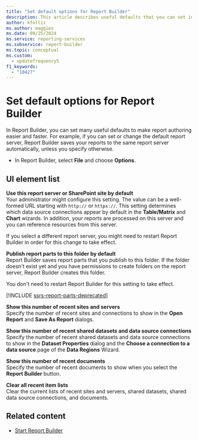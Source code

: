 ```yaml
---
title: "Set default options for Report Builder"
description: This article describes useful defaults that you can set in Report Builder. These defaults make authoring a report easier and faster.
author: kfollis
ms.author: maggies
ms.date: 09/25/2024
ms.service: reporting-services
ms.subservice: report-builder
ms.topic: conceptual
ms.custom:
  - updatefrequency5
f1_keywords:
  - "10427"
---
```

# Set default options for Report Builder

  In Report Builder, you can set many useful defaults to make report authoring easier and faster. For example, if you can set or change the default report server, Report Builder saves your reports to the same report server automatically, unless you specify otherwise.

- In Report Builder, select **File** and choose **Options**.

## UI element list

**Use this report server or SharePoint site by default**  
Your administrator might configure this setting. The value can be a well-formed URL starting with `http://` or `https://`. This setting determines which data source connections appear by default in the **Table/Matrix** and **Chart** wizards. In addition, your reports are processed on this server and you can reference resources from this server.

If you select a different report server, you might need to restart Report Builder in order for this change to take effect.

**Publish report parts to this folder by default**  
Report Builder saves report parts that you publish to this folder. If the folder doesn't exist yet and you have permissions to create folders on the report server, Report Builder creates this folder.

You don't need to restart Report Builder for this setting to take effect.

[!INCLUDE [ssrs-report-parts-deprecated](../../includes/ssrs-report-parts-deprecated.md)]

**Show this number of recent sites and servers**  
Specify the number of recent sites and connections to show in the **Open Report** and **Save As Report** dialogs.

**Show this number of recent shared datasets and data source connections**  
Specify the number of recent shared datasets and data source connections to show in the **Dataset Properties** dialog and the **Choose a connection to a data source** page of the **Data Regions** Wizard.

**Show this number of recent documents**  
Specify the number of recent documents to show when you select the **Report Builder** button.

**Clear all recent item lists**  
Clear the current lists of recent sites and servers, shared datasets, shared data source connections, and documents.

## Related content

- [Start Report Builder](../../reporting-services/report-builder/start-report-builder.md)
